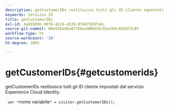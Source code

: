 ```yaml
---
description: getCustomerIDs restituisce tutti gli ID cliente impostati dal servizio Experience Cloud Identity.
keywords: Servizio ID
title: getCustomerIDs
exl-id: 4a05509b-99f6-42c8-a539-0784f5b9fabc
source-git-commit: 06e935a4ba4776baa900d3dc91e294c92b873c0f
workflow-type: ht
source-wordcount: '30'
ht-degree: 100%

---
```


# getCustomerIDs{#getcustomerids}

getCustomerIDs restituisce tutti gli ID cliente impostati dal servizio Experience Cloud Identity.

<!--
Is there anything else we can say about this??
-->

` var *`nome variabile`* = visitor.getCustomerIDs();`

